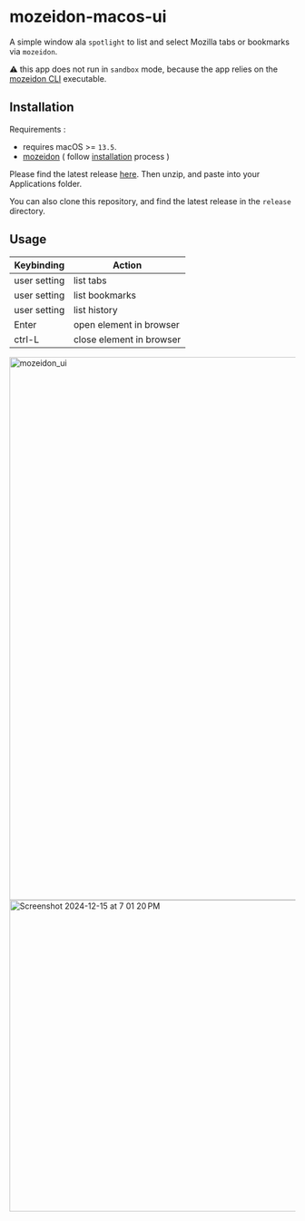 # mozeidon-macos-ui

A simple window ala `spotlight` to list and select Mozilla tabs or bookmarks via `mozeidon`.

⚠️ this app does not run in `sandbox` mode, because the app relies on the [mozeidon CLI](https://github.com/egovelox/mozeidon/tree/main?tab=readme-ov-file#mozeidon-cli) executable.

## Installation 

Requirements : 
- requires macOS >= `13.5`.
- [mozeidon](https://github.com/egovelox/mozeidon) ( follow [installation](https://github.com/egovelox/mozeidon/tree/main?tab=readme-ov-file#installation) process )

Please find the latest release [here](https://github.com/egovelox/mozeidon-macos-ui/releases).
Then unzip, and paste into your Applications folder.

You can also clone this repository, and find the latest release in the `release` directory.

## Usage

| Keybinding    | Action |
| -------- | ------- |
| user setting  | list tabs    |
| user setting | list bookmarks     |
| user setting | list history     |
| Enter | open element in browser    |
| ctrl-L | close element in browser    |

<img width="957" alt="mozeidon_ui" src="https://github.com/user-attachments/assets/12fae81b-d56e-464c-865f-cfec97260d2e" />

<img width="549" alt="Screenshot 2024-12-15 at 7 01 20 PM" src="https://github.com/user-attachments/assets/1afe22b8-774c-4587-8d64-dbe7bf993dba" />
